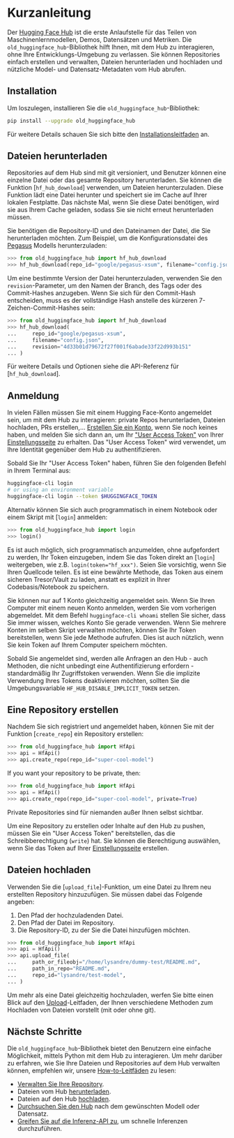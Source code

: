 <!--⚠️ Note that this file is in Markdown but contain specific syntax for our doc-builder (similar to MDX) that may not be
rendered properly in your Markdown viewer.
-->

# Kurzanleitung

Der [Hugging Face Hub](https://huggingface.co/) ist die erste Anlaufstelle für das Teilen von Maschinenlernmodellen, Demos, Datensätzen und Metriken. Die `old_huggingface_hub`-Bibliothek hilft Ihnen, mit dem Hub zu interagieren, ohne Ihre Entwicklungs-Umgebung zu verlassen. Sie können Repositories einfach erstellen und verwalten, Dateien herunterladen und hochladen und nützliche Model- und Datensatz-Metadaten vom Hub abrufen.

## Installation

Um loszulegen, installieren Sie die `old_huggingface_hub`-Bibliothek:

```bash
pip install --upgrade old_huggingface_hub
```

Für weitere Details schauen Sie sich bitte den [Installationsleitfaden](installation) an.

## Dateien herunterladen

Repositories auf dem Hub sind mit git versioniert, und Benutzer können eine einzelne Datei
oder das gesamte Repository herunterladen. Sie können die Funktion [`hf_hub_download`] verwenden, um Dateien herunterzuladen.
Diese Funktion lädt eine Datei herunter und speichert sie im Cache auf Ihrer lokalen Festplatte. Das nächste Mal, wenn Sie diese Datei benötigen, wird sie aus Ihrem Cache geladen, sodass Sie sie nicht erneut herunterladen müssen.

Sie benötigen die Repository-ID und den Dateinamen der Datei, die Sie herunterladen möchten. Zum
Beispiel, um die Konfigurationsdatei des [Pegasus](https://huggingface.co/google/pegasus-xsum) Modells herunterzuladen:

```py
>>> from old_huggingface_hub import hf_hub_download
>>> hf_hub_download(repo_id="google/pegasus-xsum", filename="config.json")
```

Um eine bestimmte Version der Datei herunterzuladen, verwenden Sie den `revision`-Parameter, um den
Namen der Branch, des Tags oder des Commit-Hashes anzugeben. Wenn Sie sich für den Commit-Hash
entscheiden, muss es der vollständige Hash anstelle des kürzeren 7-Zeichen-Commit-Hashes sein:

```py
>>> from old_huggingface_hub import hf_hub_download
>>> hf_hub_download(
...     repo_id="google/pegasus-xsum",
...     filename="config.json",
...     revision="4d33b01d79672f27f001f6abade33f22d993b151"
... )
```

Für weitere Details und Optionen siehe die API-Referenz für [`hf_hub_download`].

## Anmeldung

In vielen Fällen müssen Sie mit einem Hugging Face-Konto angemeldet sein, um mit dem Hub zu interagieren: private Repos herunterladen, Dateien hochladen, PRs erstellen,...
[Erstellen Sie ein Konto](https://huggingface.co/join), wenn Sie noch keines haben, und melden Sie sich dann an, um Ihr ["User Access Token"](https://huggingface.co/docs/hub/security-tokens) von Ihrer [Einstellungsseite](https://huggingface.co/settings/tokens) zu erhalten. Das "User Access Token" wird verwendet, um Ihre Identität gegenüber dem Hub zu authentifizieren.

Sobald Sie Ihr "User Access Token" haben, führen Sie den folgenden Befehl in Ihrem Terminal aus:

```bash
huggingface-cli login
# or using an environment variable
huggingface-cli login --token $HUGGINGFACE_TOKEN
```

Alternativ können Sie sich auch programmatisch in einem Notebook oder einem Skript mit [`login`] anmelden:

```py
>>> from old_huggingface_hub import login
>>> login()
```

Es ist auch möglich, sich programmatisch anzumelden, ohne aufgefordert zu werden, Ihr Token einzugeben, indem Sie das Token direkt an [`login`] weitergeben, wie z.B. `login(token="hf_xxx")`. Seien Sie vorsichtig, wenn Sie Ihren Quellcode teilen. Es ist eine bewährte Methode, das Token aus einem sicheren Tresor/Vault zu laden, anstatt es explizit in Ihrer Codebasis/Notebook zu speichern.

Sie können nur auf 1 Konto gleichzeitig angemeldet sein. Wenn Sie Ihren Computer mit einem neuen Konto anmelden, werden Sie vom vorherigen abgemeldet. Mit dem Befehl `huggingface-cli whoami` stellen Sie sicher, dass Sie immer wissen, welches Konto Sie gerade verwenden. Wenn Sie mehrere Konten im selben Skript verwalten möchten, können Sie Ihr Token bereitstellen, wenn Sie jede Methode aufrufen. Dies ist auch nützlich, wenn Sie kein Token auf Ihrem Computer speichern möchten.

<Tip warning={true}>

Sobald Sie angemeldet sind, werden alle Anfragen an den Hub - auch Methoden, die nicht unbedingt eine Authentifizierung erfordern - standardmäßig Ihr Zugriffstoken verwenden. Wenn Sie die implizite Verwendung Ihres Tokens deaktivieren möchten, sollten Sie die Umgebungsvariable `HF_HUB_DISABLE_IMPLICIT_TOKEN` setzen.

</Tip>

## Eine Repository erstellen

Nachdem Sie sich registriert und angemeldet haben, können Sie mit der Funktion [`create_repo`] ein Repository erstellen:

```py
>>> from old_huggingface_hub import HfApi
>>> api = HfApi()
>>> api.create_repo(repo_id="super-cool-model")
```

If you want your repository to be private, then:

```py
>>> from old_huggingface_hub import HfApi
>>> api = HfApi()
>>> api.create_repo(repo_id="super-cool-model", private=True)
```

Private Repositories sind für niemanden außer Ihnen selbst sichtbar.

<Tip>

Um eine Repository zu erstellen oder Inhalte auf den Hub zu pushen, müssen Sie ein "User Access Token" bereitstellen, das die Schreibberechtigung (`write`) hat. Sie können die Berechtigung auswählen, wenn Sie das Token auf Ihrer [Einstellungsseite](https://huggingface.co/settings/tokens) erstellen.

</Tip>

## Dateien hochladen

Verwenden Sie die [`upload_file`]-Funktion, um eine Datei zu Ihrem neu erstellten Repository hinzuzufügen. Sie müssen dabei das Folgende angeben:

1. Den Pfad der hochzuladenden Datei.
2. Den Pfad der Datei im Repository.
3. Die Repository-ID, zu der Sie die Datei hinzufügen möchten.

```py
>>> from old_huggingface_hub import HfApi
>>> api = HfApi()
>>> api.upload_file(
...     path_or_fileobj="/home/lysandre/dummy-test/README.md",
...     path_in_repo="README.md",
...     repo_id="lysandre/test-model",
... )
```

Um mehr als eine Datei gleichzeitig hochzuladen, werfen Sie bitte einen Blick auf den [Upload](./guides/upload)-Leitfaden, der Ihnen verschiedene Methoden zum Hochladen von Dateien vorstellt (mit oder ohne git).

## Nächste Schritte

Die `old_huggingface_hub`-Bibliothek bietet den Benutzern eine einfache Möglichkeit, mittels Python mit dem Hub zu interagieren. Um mehr darüber zu erfahren, wie Sie Ihre Dateien und Repositories auf dem Hub verwalten können, empfehlen wir, unsere [How-to-Leitfäden](./guides/overview) zu lesen:

- [Verwalten Sie Ihre Repository](./guides/repository).
- Dateien vom Hub [herunterladen](./guides/download).
- Dateien auf den Hub [hochladen](./guides/upload).
- [Durchsuchen Sie den Hub](./guides/search) nach dem gewünschten Modell oder Datensatz.
- [Greifen Sie auf die Inferenz-API zu](./guides/inference), um schnelle Inferenzen durchzuführen.
